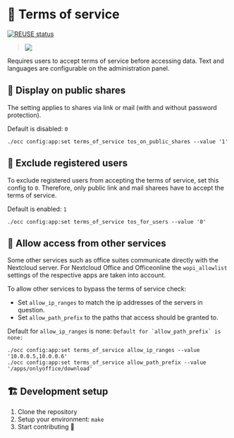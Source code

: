 <!--
 - SPDX-FileCopyrightText: 2018 Nextcloud GmbH and Nextcloud contributors
 - SPDX-License-Identifier: AGPL-3.0-or-later
-->
# 📜 Terms of service

[![REUSE status](https://api.reuse.software/badge/github.com/nextcloud/terms_of_service)](https://api.reuse.software/info/github.com/nextcloud/terms_of_service)

> ![](https://raw.githubusercontent.com/nextcloud/terms_of_service/master/docs/popup-dialog.png)

Requires users to accept terms of service before accessing data. Text and languages are configurable on the administration panel.

## 🔗 Display on public shares

The setting applies to shares via link or mail (with and without password protection).

Default is disabled: `0`
```
./occ config:app:set terms_of_service tos_on_public_shares --value '1'
```
## 👤 Exclude registered users

To exclude registered users from accepting the terms of service, set this config to `0`.
Therefore, only public link and mail sharees have to accept the terms of service.

Default is enabled: `1`
```
./occ config:app:set terms_of_service tos_for_users --value '0'
```

## 🔌 Allow access from other services

Some other services such as office suites communicate directly with the Nextcloud server.
For Nextcloud Office and Officeonline the `wopi_allowlist` settings of the respective apps are taken into account.

To allow other services to bypass the terms of service check:
* Set `allow_ip_ranges` to match the ip addresses of the servers in question.
* Set `allow_path_prefix` to the paths that access should be granted to.

Default for `allow_ip_ranges` is none: ``
Default for `allow_path_prefix` is none: ``

```
./occ config:app:set terms_of_service allow_ip_ranges --value '10.0.0.5,10.0.0.6'
./occ config:app:set terms_of_service allow_path_prefix --value '/apps/onlyoffice/download'
```

## 🏗️ Development setup

1. Clone the repository
2. Setup your environment: `make`
3. Start contributing 🎉
